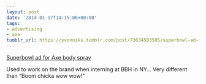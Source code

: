 ```yaml
---
layout: post
date: '2014-01-17T14:15:06+00:00'
tags:
- advertising
- axe
tumblr_url: https://yvonniks.tumblr.com/post/73634583505/superbowl-ad-for-axe-body-spray-used-to-work-on
---
```

[Superbowl ad for Axe body spray](http://mashable.com/2014/01/15/axe-super-bowl-ad/ "Superbowl ad for Axe body spray")

Used to work on the brand when interning at BBH in NY… Very different than “Boom chicka wow wow!"&nbsp;
